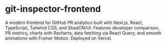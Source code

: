 # git-inspector-frontend
A modern frontend for GitHub PR analytics built with Next.js, React, TypeScript, Tailwind CSS, and ShadCN/UI. Features developer comparison, PR metrics, charts with Recharts, data fetching via React Query, and smooth animations with Framer Motion. Deployed on Vercel.
